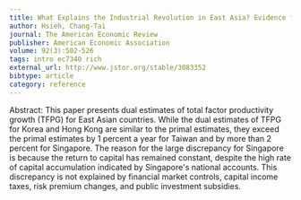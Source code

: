 ```yaml
---
title: What Explains the Industrial Revolution in East Asia? Evidence from the Factor Markets
author: Hsieh, Chang-Tai
journal: The American Economic Review
publisher: American Economic Association
volume: 92(3):502-526
tags: intro ec7340 rich
external_url: http://www.jstor.org/stable/3083352
bibtype: article
category: reference
---
```

Abstract: This paper presents dual estimates of total factor productivity growth (TFPG) for East Asian countries. While the dual estimates of TFPG for Korea and Hong Kong are similar to the primal estimates, they exceed the primal estimates by 1 percent a year for Taiwan and by more than 2 percent for Singapore. The reason for the large discrepancy for Singapore is because the return to capital has remained constant, despite the high rate of capital accumulation indicated by Singapore's national accounts. This discrepancy is not explained by financial market controls, capital income taxes, risk premium changes, and public investment subsidies.
